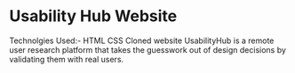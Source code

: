 # Usability Hub Website
Technolgies Used:- HTML CSS 
Cloned website
UsabilityHub is a remote user research platform that takes the guesswork out of design decisions by validating them with real users.
